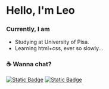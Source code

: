 # Hello, I'm Leo

### Currently, I am
- Studying at University of Pisa.
- Learning html+css, ever so slowly...

### :coffee: Wanna chat?

[![Static Badge](https://img.shields.io/badge/My_Server-5865f2?style=for-the-badge&logo=discord&logoColor=ffffff)](https://discord.gg/TdRfGKg8Wh)
[![Static Badge](https://img.shields.io/badge/Email_Me-f2a60c?style=for-the-badge&logo=gmail&logoColor=c71610)](mailto:hey@leo.might-be.gay)
